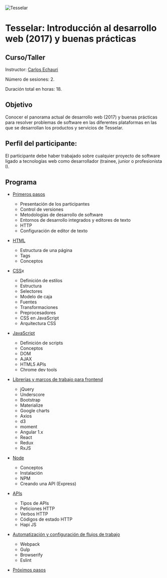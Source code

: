 ![Tesselar](https://avatars1.githubusercontent.com/u/17596464?s=200&v=4)

# Tesselar: Introducción al desarrollo web (2017) y buenas prácticas
## Curso/Taller

Instructor: [Carlos Echauri](http://dev.charliechauri.com)

Número de sesiones: 2.

Duración total en horas: 18.

## Objetivo
Conocer el panorama actual de desarrollo web (2017) y buenas prácticas para resolver problemas de software en las diferentes plataformas en las que se desarrollan los productos y servicios de Tesselar.

## Perfil del participante:
El participante debe haber trabajado sobre cualquier proyecto de software ligado a tecnologías web como desarrollador (trainee, junior o profesionista I).

## Programa

* [Primeros pasos](./contents/first-steps/first-steps.md)
   * Presentación de los participantes
   * Control de versiones
   * Metodologías de desarrollo de software
   * Entornos de desarrollo integrados y editores de texto
   * HTTP
   * Configuración de editor de texto

* [HTML](./contents/html/html.md)
    * Estructura de una página
    * Tags
    * Conceptos

* [CSS](./contents/css/css.md)x
    * Definición de estilos
    * Estructura
    * Selectores
    * Modelo de caja
    * Fuentes
    * Transformaciones
    * Preprocesadores
    * CSS en JavaScript
    * Arquitectura CSS

* [JavaScript](./contents/javascript/javascript.md)
    * Definición de scripts
    * Conceptos
    * DOM
    * AJAX
    * HTML5 APIs
    * Chrome dev tools

* [Librerías y marcos de trabajo para frontend](./contents/frontend-libraries-frameworks/frontend-libraries-frameworks.md)
    * jQuery
    * Underscore
    * Bootstrap
    * Materialize
    * Google charts
    * Axios
    * d3
    * moment
    * Angular 1.x
    * React
    * Redux
    * RxJS

* [Node](./contents/node/node.md)
    * Conceptos
    * Instalación
    * NPM
    * Creando una API (Express)

* [APIs](./contents/apis/apis.md)
    * Tipos de APIs
    * Peticiones HTTP
    * Verbos HTTP
    * Códigos de estado HTTP
    * Hapi JS

* [Automatización y configuración de flujos de trabajo](./contents/workflow-automation-configuration/workflow-automation-configuration.md)
    * Webpack
    * Gulp
    * Browserify
    * Eslint

* [Próximos pasos](./contents/next-steps/next-steps.md)
